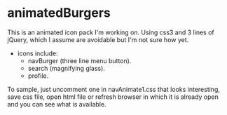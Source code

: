 # animatedBurgers

This is an animated icon pack I'm working on. Using css3 and 3 lines of jQuery, which I assume are avoidable but I'm not sure how yet.
  - icons include:
    - navBurger (three line menu button).
    - search (magnifying glass).
    - profile.

To sample, just uncomment one in navAnimate1.css that looks interesting, save css file, open html file or refresh browser in which it is already open and you can see what is available.

